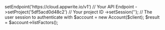 <?php

use Getapp\Client;
use Getapp\Services\Account;

$client = (new Client())
    ->setEndpoint('https://cloud.appwrite.io/v1') // Your API Endpoint
    ->setProject('5df5acd0d48c2') // Your project ID
    ->setSession(''); // The user session to authenticate with

$account = new Account($client);

$result = $account->listFactors();
